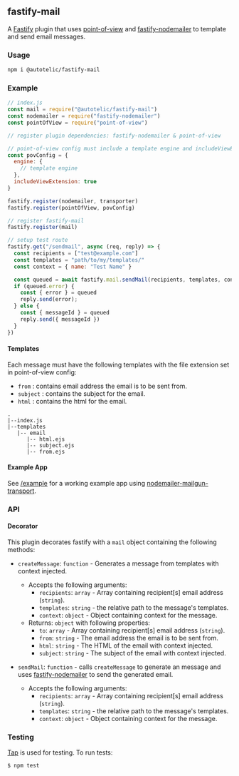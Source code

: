 ## fastify-mail

A [Fastify](https://www.fastify.io/) plugin that uses [point-of-view](https://github.com/fastify/point-of-view#readme) and [fastify-nodemailer](https://github.com/lependu/fastify-nodemailer#readme) to template and send email messages.

### Usage

```sh
npm i @autotelic/fastify-mail
```

### Example

```js
// index.js
const mail = require("@autotelic/fastify-mail")
const nodemailer = require("fastify-nodemailer")
const pointOfView = require("point-of-view")

// register plugin dependencies: fastify-nodemailer & point-of-view

// point-of-view config must include a template engine and includeViewExtension: true
const povConfig = {
  engine: {
    // template engine
  },
  includeViewExtension: true
}

fastify.register(nodemailer, transporter)
fastify.register(pointOfView, povConfig)

// register fastify-mail
fastify.register(mail)

// setup test route
fastify.get("/sendmail", async (req, reply) => {
  const recipients = ["test@example.com"]
  const templates = "path/to/my/templates/"
  const context = { name: "Test Name" }

  const queued = await fastify.mail.sendMail(recipients, templates, context)
  if (queued.error) {
    const { error } = queued
    reply.send(error);
  } else {
    const { messageId } = queued
    reply.send({ messageId })
  }
})
```

#### Templates
Each message must have the following templates with the file extension set in point-of-view config:
  - `from` : contains email address the email is to be sent from.
  - `subject` : contains the subject for the email.
  - `html` : contains the html for the email.
```
.
|--index.js
|--templates
   |-- email
      |-- html.ejs
      |-- subject.ejs
      |-- from.ejs
```

#### Example App
See [/example](./example) for a working example app using [nodemailer-mailgun-transport](https://github.com/xr0master/mailgun-nodemailer-transport#readme).

### API

#### Decorator

This plugin decorates fastify with a `mail` object containing the following methods:

- `createMessage`: `function` - Generates a message from templates with context injected. 
  - Accepts the following arguments: 
    - `recipients`: `array` - Array containing recipient[s] email address (`string`).
    - `templates`: `string` - the relative path to the message's templates.
    - `context`: `object` - Object containing context for the message.
  - Returns: `object` with following properties:
    - `to`: `array` - Array containing recipient[s] email address (`string`).
    - `from`: `string` - The email address the email is to be sent from.
    - `html`: `string` - The HTML of the email with context injected.
    - `subject`: `string` - The subject of the email with context injected.

- `sendMail`: `function` - calls `createMessage` to generate an message and uses [fastify-nodemailer](https://github.com/lependu/fastify-nodemailer) to send the generated email. 
  - Accepts the following arguments: 
    - `recipients`: `array` - Array containing recipient[s] email address (`string`).
    - `templates`: `string` - the relative path to the message's templates.
    - `context`: `object` - Object containing context for the message.

### Testing

[Tap](https://node-tap.org/) is used for testing. To run tests:
```
$ npm test
```